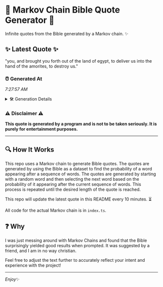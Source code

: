# 📖 Markov Chain Bible Quote Generator 📖

Infinite quotes from the Bible generated by a Markov chain. ✨

## ✨ Latest Quote ✨
"you, and brought you forth out of the land of egypt, to deliver us into the hand of the amorites, to destroy us."

### ⏰ Generated At
*7:27:57 AM*

<details>
    <summary>🛠️ Generation Details</summary>
    <p>
        <strong>🌱 Seed:</strong> you,<br>
        <strong>🔄 Iterations:</strong> 22<br>
        <strong>📜 Context History:</strong><br>[ you, ]: and<br>[ you,, and ]: brought<br>[ you,, and, brought ]: you<br>[ you,, and, brought, you ]: forth<br>[ you,, and, brought, you, forth ]: out<br>[ you,, and, brought, you, forth, out ]: of<br>[ and, brought, you, forth, out, of ]: the<br>[ brought, you, forth, out, of, the ]: land<br>[ you, forth, out, of, the, land ]: of<br>[ forth, out, of, the, land, of ]: egypt,<br>[ out, of, the, land, of, egypt, ]: to<br>[ of, the, land, of, egypt,, to ]: deliver<br>[ the, land, of, egypt,, to, deliver ]: us<br>[ land, of, egypt,, to, deliver, us ]: into<br>[ of, egypt,, to, deliver, us, into ]: the<br>[ egypt,, to, deliver, us, into, the ]: hand<br>[ to, deliver, us, into, the, hand ]: of<br>[ deliver, us, into, the, hand, of ]: the<br>[ us, into, the, hand, of, the ]: amorites,<br>[ into, the, hand, of, the, amorites, ]: to<br>[ the, hand, of, the, amorites,, to ]: destroy<br>[ hand, of, the, amorites,, to, destroy ]: us.<br>
    </p>
</details>

### ⚠️ Disclaimer ⚠️
**This quote is generated by a program and is not to be taken seriously. It is purely for entertainment purposes.**

---

## 🔍 How It Works

This repo uses a Markov chain to generate Bible quotes. The quotes are generated by using the Bible as a dataset to find the probability of a word appearing after a sequence of words. The quotes are generated by starting with a random word and then selecting the next word based on the probability of it appearing after the current sequence of words. This process is repeated until the desired length of the quote is reached.

This repo will update the latest quote in this README every 10 minutes. ⏳

All code for the actual Markov chain is in `index.ts`.

## ❓ Why

I was just messing around with Markov Chains and found that the Bible surprisingly yielded good results when prompted. 
It was suggested by a friend, and I am in no way christian.

Feel free to adjust the text further to accurately reflect your intent and experience with the project!

---

*Enjoy*✨

